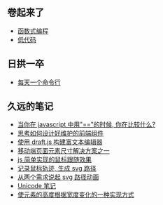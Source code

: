 ## 卷起来了

- [函数式编程](2021/functional-programming.md)
- [低代码](2021/low-code.md)

## 日拱一卒

- [每天一个命令行](accumulate/command-days.md)

## 久远的笔记

- [当你在 javascript 中用"=="的时候, 你在比较什么?](before-2021/coercion.md)
- [思考如何设计好维护的前端组件](before-2021/component-design.md)
- [使用 draft.js 构建富文本编辑器](before-2021/draft-rich-text.md)
- [移动端页面元素尺寸解决方案之一](before-2021/mobile-size-set.md)
- [js 简单实现的鼠标跟随效果](before-2021/mouse-string.md)
- [记录鼠标轨迹, 生成 svg 路径](before-2021/mouse-svg.md)
- [从两个需求说起 svg 路径动画](before-2021/path-animation.md)
- [Unicode 笔记](before-2021/unicode.md)
- [使元素的高度根据宽度变化的一种实现方式](before-2021/width-height.md)

<!-- ## demo 入口

### 游戏

- [贪吃蛇](https://zhangxuekang.com/snake/index.html)
- [坦克大战](https://zhangxuekang.com/tank/tank.html)

### 其他

- [draft.js 富文本编辑器](https://zhangxuekang.com/rich-text/index.html)
- [localStorage 日历](https://zhangxuekang.com/web-calendar/index.html)
- [跟随鼠标移动的文字特效](https://zhangxuekang.com/mouse-show/index.html)
- [鼠标轨迹转 svg](https://zhangxuekang.com/mouse-svg/index.html) -->
